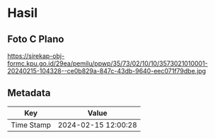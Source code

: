 # Hasil

## Foto C Plano

https://sirekap-obj-formc.kpu.go.id/29ea/pemilu/ppwp/35/73/02/10/10/3573021010001-20240215-104328--ce0b829a-847c-43db-9640-eec071f79dbe.jpg


## Metadata

| Key        | Value               |
| ---------- | ------------------- |
| Time Stamp | 2024-02-15 12:00:28 |



